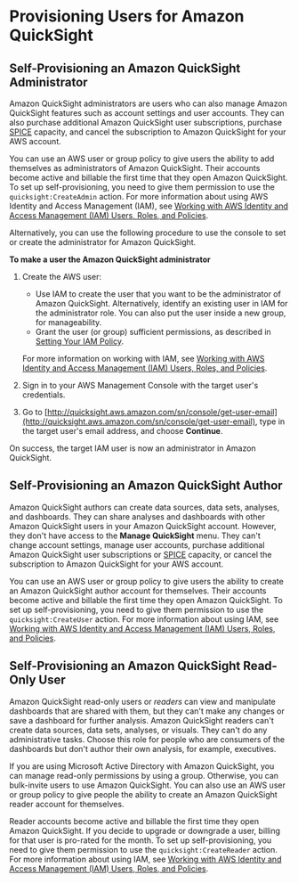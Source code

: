 # Provisioning Users for Amazon QuickSight<a name="provisioning-users"></a>

## Self\-Provisioning an Amazon QuickSight Administrator<a name="assigning-the-admin"></a>

Amazon QuickSight administrators are users who can also manage Amazon QuickSight features such as account settings and user accounts\. They can also purchase additional Amazon QuickSight user subscriptions, purchase [SPICE](welcome.md#spice) capacity, and cancel the subscription to Amazon QuickSight for your AWS account\.

You can use an AWS user or group policy to give users the ability to add themselves as administrators of Amazon QuickSight\. Their accounts become active and billable the first time that they open Amazon QuickSight\. To set up self\-provisioning, you need to give them permission to use the `quicksight:CreateAdmin` action\. For more information about using AWS Identity and Access Management \(IAM\), see [Working with AWS Identity and Access Management \(IAM\) Users, Roles, and Policies](working-with-iam.md)\. 

Alternatively, you can use the following procedure to use the console to set or create the administrator for Amazon QuickSight\. 

**To make a user the Amazon QuickSight administrator**

1. Create the AWS user:
   + Use IAM to create the user that you want to be the administrator of Amazon QuickSight\. Alternatively, identify an existing user in IAM for the administrator role\. You can also put the user inside a new group, for manageability\. 
   + Grant the user \(or group\) sufficient permissions, as described in [Setting Your IAM Policy](set-iam-policy.md)\. 

   For more information on working with IAM, see [Working with AWS Identity and Access Management \(IAM\) Users, Roles, and Policies](working-with-iam.md)\. 

1. Sign in to your AWS Management Console with the target user's credentials\.

1. Go to [http://quicksight.aws.amazon.com/sn/console/get-user-email](http://quicksight.aws.amazon.com/sn/console/get-user-email), type in the target user's email address, and choose **Continue**\.

On success, the target IAM user is now an administrator in Amazon QuickSight\.

## Self\-Provisioning an Amazon QuickSight Author<a name="self-service-access"></a>

Amazon QuickSight authors can create data sources, data sets, analyses, and dashboards\. They can share analyses and dashboards with other Amazon QuickSight users in your Amazon QuickSight account\. However, they don't have access to the **Manage QuickSight** menu\. They can't change account settings, manage user accounts, purchase additional Amazon QuickSight user subscriptions or [SPICE](welcome.md#spice) capacity, or cancel the subscription to Amazon QuickSight for your AWS account\.

You can use an AWS user or group policy to give users the ability to create an Amazon QuickSight author account for themselves\. Their accounts become active and billable the first time they open Amazon QuickSight\. To set up self\-provisioning, you need to give them permission to use the `quicksight:CreateUser` action\. For more information about using IAM, see [Working with AWS Identity and Access Management \(IAM\) Users, Roles, and Policies](working-with-iam.md)\. 

## Self\-Provisioning an Amazon QuickSight Read\-Only User<a name="self-service-read-only-users"></a>

Amazon QuickSight read\-only users or *readers* can view and manipulate dashboards that are shared with them, but they can't make any changes or save a dashboard for further analysis\. Amazon QuickSight readers can't create data sources, data sets, analyses, or visuals\. They can't do any administrative tasks\. Choose this role for people who are consumers of the dashboards but don't author their own analysis, for example, executives\.

If you are using Microsoft Active Directory with Amazon QuickSight, you can manage read\-only permissions by using a group\. Otherwise, you can bulk\-invite users to use Amazon QuickSight\. You can also use an AWS user or group policy to give people the ability to create an Amazon QuickSight reader account for themselves\. 

Reader accounts become active and billable the first time they open Amazon QuickSight\. If you decide to upgrade or downgrade a user, billing for that user is pro\-rated for the month\. To set up self\-provisioning, you need to give them permission to use the `quicksight:CreateReader` action\. For more information about using IAM, see [Working with AWS Identity and Access Management \(IAM\) Users, Roles, and Policies](working-with-iam.md)\. 